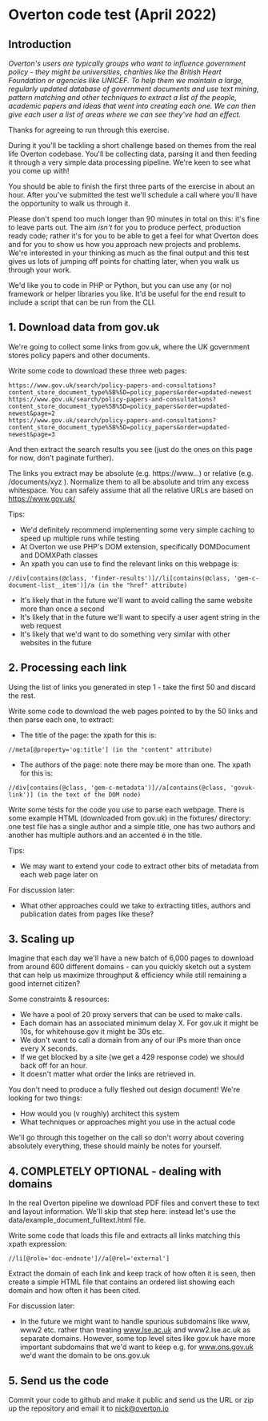 # Overton code test (April 2022)

## Introduction

*Overton's users are typically groups who want to influence government policy - they might be universities, charities like the British Heart Foundation or agencies like UNICEF. To help them we maintain a large, regularly updated database of government documents and use text mining, pattern matching and other techniques to extract a list of the people, academic papers and ideas that went into creating each one. We can then give each user a list of areas where we can see they've had an effect.*

Thanks for agreeing to run through this exercise.

During it you'll be tackling a short challenge based on themes from the real life Overton codebase. You'll be collecting data, parsing it and then feeding it through a very simple data processing pipeline. We're keen to see what you come up with!

You should be able to finish the first three parts of the exercise in about an hour. After you've submitted the test we'll schedule a call where you'll have the opportunity to walk us through it.

Please don't spend too much longer than 90 minutes in total on this: it's fine to leave parts out. The aim _isn't_ for you to produce perfect, production ready code; rather it's for you to be able to get a feel for what Overton does and for you to show us how you approach new projects and problems. We're interested in your thinking as much as the final output and this test gives us lots of jumping off points for chatting later, when you walk us through your work.

We'd like you to code in PHP or Python, but you can use any (or no) framework or helper libraries you like. It'd be useful for the end result to include a script that can be run from the CLI.

## 1. Download data from gov.uk

We're going to collect some links from gov.uk, where the UK government stores policy papers and other documents.

Write some code to download these three web pages:

```
https://www.gov.uk/search/policy-papers-and-consultations?content_store_document_type%5B%5D=policy_papers&order=updated-newest
https://www.gov.uk/search/policy-papers-and-consultations?content_store_document_type%5B%5D=policy_papers&order=updated-newest&page=2
https://www.gov.uk/search/policy-papers-and-consultations?content_store_document_type%5B%5D=policy_papers&order=updated-newest&page=3
```

And then extract the search results you see (just do the ones on this page for now, don't paginate further).

The links you extract may be absolute (e.g. https://www...) or relative (e.g. /documents/xyz ). Normalize them to all be absolute and trim any excess whitespace. You can safely assume that all the relative URLs are based on https://www.gov.uk/

Tips:

* We'd definitely recommend implementing some very simple caching to speed up multiple runs while testing
* At Overton we use PHP's DOM extension, specifically DOMDocument and DOMXPath classes
* An xpath you can use to find the relevant links on this webpage is: 

```
//div[contains(@class, 'finder-results')]//li[contains(@class, 'gem-c-document-list__item')]/a (in the "href" attribute)
```

* It's likely that in the future we'll want to avoid calling the same website more than once a second
* It's likely that in the future we'll want to specify a user agent string in the web request
* It's likely that we'd want to do something very similar with other websites in the future

## 2. Processing each link

Using the list of links you generated in step 1 - take the first 50 and discard the rest.

Write some code to download the web pages pointed to by the 50 links and then parse each one, to extract:

* The title of the page: the xpath for this is:

```
//meta[@property='og:title'] (in the "content" attribute)
```

* The authors of the page: note there may be more than one. The xpath for this is: 
  
```
//div[contains(@class, 'gem-c-metadata')]//a[contains(@class, 'govuk-link')] (in the text of the DOM node)
```

Write some tests for the code you use to parse each webpage. There is some example HTML (downloaded from gov.uk) in the fixtures/ directory: one test file has a single author and a simple title, one has two authors and another has multiple authors and an accented é in the title.

Tips:

* We may want to extend your code to extract other bits of metadata from each web page later on

For discussion later:

* What other approaches could we take to extracting titles, authors and publication dates from pages like these?

## 3. Scaling up

Imagine that each day we'll have a new batch of 6,000 pages to download from around 600 different domains - can you quickly sketch out a system that can help us maximize throughput & efficiency while still remaining a good internet citizen?

Some constraints & resources:

* We have a pool of 20 proxy servers that can be used to make calls.
* Each domain has an associated minimum delay X. For gov.uk it might be 10s, for whitehouse.gov it might be 30s etc.
* We don't want to call a domain from any of our IPs more than once every X seconds.
* If we get blocked by a site (we get a 429 response code) we should back off for an hour.
* It doesn't matter what order the links are retrieved in.

You don't need to produce a fully fleshed out design document! We're looking for two things:

* How would you (v roughly) architect this system
* What techniques or approaches might you use in the actual code

We'll go through this together on the call so don't worry about covering absolutely everything, these should mainly be notes for yourself.

## 4. COMPLETELY OPTIONAL - dealing with domains

In the real Overton pipeline we download PDF files and convert these to text and layout information. We'll skip that step here: instead let's use the data/example_document_fulltext.html file.

Write some code that loads this file and extracts all links matching this xpath expression:

```
//li[@role='doc-endnote']//a[@rel='external']
```

Extract the domain of each link and keep track of how often it is seen, then create a simple HTML file that contains an ordered list showing each domain and how often it has been cited.

For discussion later:

* In the future we might want to handle spurious subdomains like www, www2 etc. rather than treating www.lse.ac.uk and www2.lse.ac.uk as separate domains. However, some top level sites like gov.uk have more important subdomains that we'd want to keep e.g. for www.ons.gov.uk we'd want the domain to be ons.gov.uk

## 5. Send us the code

Commit your code to github and make it public and send us the URL or zip up the repository and email it to nick@overton.io

